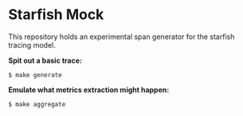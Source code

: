 # Starfish Mock

This repository holds an experimental span generator for the starfish tracing model.

**Spit out a basic trace:**

```
$ make generate
```

**Emulate what metrics extraction might happen:**

```
$ make aggregate
```
